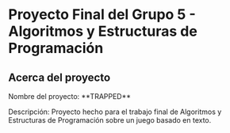 # Proyecto Final del Grupo 5 - Algoritmos y Estructuras de Programación 
## Acerca del proyecto
<p>Nombre del proyecto: **TRAPPED**</p>
<p>Descripción: Proyecto hecho para el trabajo final de Algoritmos y Estructuras de Programación sobre un juego basado en texto.</p>
